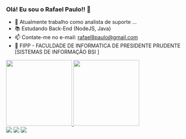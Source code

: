 ### Olá! Eu sou o Rafael Paulo!! 👋

- 🔭 Atualmente trabalho como analista de suporte ...
- 📚 Estudando Back-End (NodeJS, Java)
- 📫 Contate-me no e-mail: rafael8paulo@gmail.com
- 🤖 FIPP - FACULDADE DE INFORMATICA DE PRESIDENTE PRUDENTE [SISTEMAS DE INFORMAÇÃO BSI ]

<div>
  <a href="https://beacons.ai/rafael8paulo">
  <img height="180em" src="https://github-readme-stats.vercel.app/api?username=rafael8paulo&show_icons=true&theme=dark&include_all_commits=true&count_private=true"/>
  <img height="180em" src="https://github-readme-stats.vercel.app/api/top-langs/?username=rafael8paulo&layout=compact&langs_count=16&theme=dark"/>
</div>

  <div>
  <a href="https://www.instagram.com/rafael_rpx/" target="_blank"><img src="https://img.shields.io/badge/-Instagram-%23E4405F?style=for-the-badge&logo=instagram&logoColor=white" target="_blank"></a>
  <a href = "mailto:rafael8paulo@gmail.com"><img src="https://img.shields.io/badge/Gmail-D14836?style=for-the-badge&logo=gmail&logoColor=white" target="_blank"></a>
  <a href="https://www.linkedin.com/in/rafael-oliveira-b27616213/" target="_blank"><img src="https://img.shields.io/badge/-LinkedIn-%230077B5?style=for-the-badge&logo=linkedin&logoColor=white" target="_blank"></a>   
</div>
